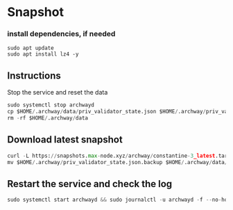 # Snapshot

### install dependencies, if needed
```pyton
sudo apt update
sudo apt install lz4 -y
```
## Instructions
Stop the service and reset the data
```python
sudo systemctl stop archwayd
cp $HOME/.archway/data/priv_validator_state.json $HOME/.archway/priv_validator_state.json.backup
rm -rf $HOME/.archway/data
```
## Download latest snapshot
```python
curl -L https://snapshots.max-node.xyz/archway/constantine-3_latest.tar.lz4 | tar -Ilz4 -xf - -C $HOME/.archway
mv $HOME/.archway/priv_validator_state.json.backup $HOME/.archway/data/priv_validator_state.json
```
## Restart the service and check the log
```python
sudo systemctl start archwayd && sudo journalctl -u archwayd -f --no-hostname -o cat
```
